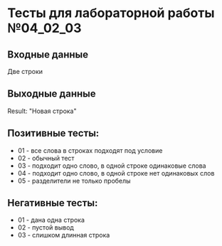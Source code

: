 # Тесты для лабораторной работы №04_02_03

## Входные данные
Две строки 

## Выходные данные
Result: "Новая строка"

## Позитивные тесты:
- 01 - все слова в строках подходят под условие
- 02 - обычный тест
- 03 - подходит одно слово, в одной строке одинаковые слова
- 04 - подходит одно слово, в одной строке нет одинаковых слов
- 05 - разделители не только пробелы

## Негативные тесты:
- 01 - дана одна строка
- 02 - пустой вывод
- 03 - слишком длинная строка
